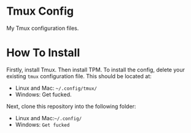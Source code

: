 # Tmux Config
My Tmux configuration files.

# How To Install

Firstly, install Tmux. Then install TPM.
To install the config, delete your existing `tmux` configuration file. This should be located at:

- Linux and Mac: `~/.config/tmux/`
- Windows: Get fucked.

Next, clone this repository into the following folder:

- Linux and Mac:`~/.config/`
- Windows: `Get fucked`
